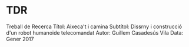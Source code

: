 # TDR
Treball de Recerca
Títol: Aixeca't i camina
Subtítol: Dissrny i construcció d'un robot humanoide telecomandat
Autor: Guillem Casadesús Vila
Data: Gener 2017
